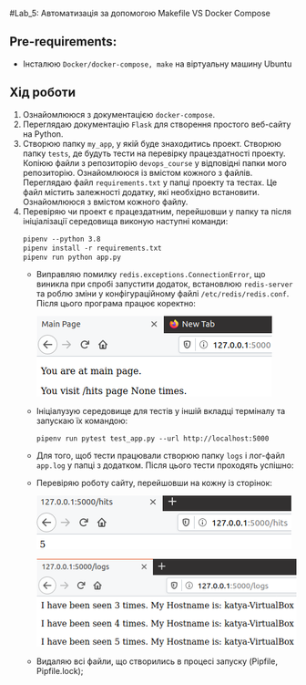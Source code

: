 #Lab_5: Автоматизація за допомогою Makefile VS Docker Compose

## Pre-requirements:
- Інсталюю `Docker/docker-compose, make` на віртуальну машину Ubuntu

## Хід роботи
1. Ознайомлююся з документацією `docker-compose`.
2. Переглядаю документацію `Flask` для створення простого веб-сайту на Python.
3. Створюю папку `my_app`, у якій буде знаходитись проект. Створюю папку `tests`, де будуть тести на перевірку працездатності проекту. Копіюю файли з репозиторію `devops_course` у відповідні папки мого репозиторію. Ознайомлююся із вмістом кожного з файлів. Переглядаю файл `requirements.txt` у папці проекту та тестах. Це файл містить залежності додатку, які необхідно встановити. Ознайомлююся з вмістом кожного файлу.
4. Перевіряю чи проект є працездатним, перейшовши у папку та після ініціалізації середовища виконую наступні команди:
    ```
    pipenv --python 3.8
    pipenv install -r requirements.txt
    pipenv run python app.py
    ```
    - Виправляю помилку `redis.exceptions.ConnectionError`, що виникла при спробі запустити додаток, встановлюю `redis-server` та роблю зміни у конфігураційному файлі `/etc/redis/redis.conf`. Після цього програма працює коректно:
    
        ![image](img/1.png)
     
    - Ініціалузую середовище для тестів у іншій вкладці терміналу та запускаю їх командою:
      ```
      pipenv run pytest test_app.py --url http://localhost:5000
      ```
    
    - Для того, щоб тести працювали створюю папку `logs` і лог-файл `app.log` у папці з додатком. Після цього тести проходять успішно:

    - Перевіряю роботу сайту, перейшовши на кожну із сторінок:
    
        ![image](img/2.png)
        
        ![image](img/3.png)
      
    - Видаляю всі файли, що створились в процесі запуску (Pipfile, Pipfile.lock);